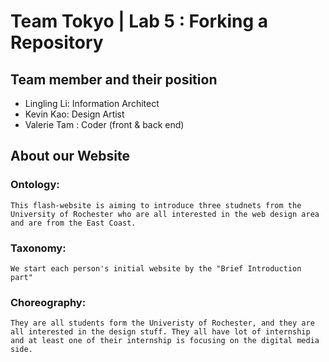 # Team Tokyo | Lab 5 : Forking a Repository

## Team member and their position
* Lingling Li: Information Architect
* Kevin Kao: Design Artist
* Valerie Tam : Coder (front & back end)

## About our Website

### Ontology:
	This flash-website is aiming to introduce three studnets from the University of Rochester who are all interested in the web design area and are from the East Coast. 

### Taxonomy:
	We start each person's initial website by the "Brief Introduction part"

### Choreography: 

	They are all students form the Univeristy of Rochester, and they are all interested in the design stuff. They all have lot of internship and at least one of their internship is focusing on the digital media side.

